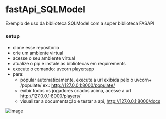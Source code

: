 # fastApi_SQLModel
Exemplo de uso da biblioteca SQLModel com a super biblioteca FASAPI

### setup
- clone esse repositório
- crie um ambiente virtual
- acesse o seu ambiente virtual
- atualize o pip e instale as bibliotecas em requirements
- execute o comando: uvcorn player:app
- para:
    - popular automaticamente, execute a url exibida pelo o uvcorn+ /populate/ ex.: http://127.0.0.1:8000/populate/
    - exibir todos os jogadores criados acima, acesse a url http://127.0.0.1:8000/players/
    - visualizar a documentação e testar a api, http://127.0.0.1:8000/docs

![image](https://github.com/italomarcelogit/fastApi_SQLModel/assets/66748127/e5abe1fa-b993-4efe-9371-812a8025bd95)

